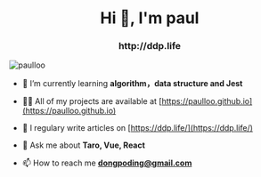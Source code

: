 <h1 align="center">Hi 👋, I'm paul</h1>
<h3 align="center">http://ddp.life</h3>

<p align="left"> <img src="https://komarev.com/ghpvc/?username=paulloo" alt="paulloo" /> </p>

- 🌱 I’m currently learning **algorithm，data structure and Jest**

- 👨‍💻 All of my projects are available at [https://paulloo.github.io](https://paulloo.github.io)

- 📝 I regulary write articles on [https://ddp.life/](https://ddp.life/)

- 💬 Ask me about **Taro, Vue, React**

- 📫 How to reach me **dongpoding@gmail.com**
